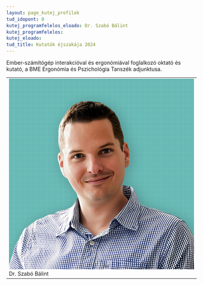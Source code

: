 ```yaml
---
layout: page_kutej_profilok
tud_idopont: 0
kutej_programfelelos_eloado: Dr. Szabó Bálint
kutej_programfelelos: 
kutej_eloado:
tud_title: Kutatók éjszakája 2024
---
```


Ember-számítógép interakcióval és ergonómiával foglalkozó oktató és kutató, a BME Ergonómia és Pszichológia Tanszék adjunktusa.

<table class="picture">
<tr>
<td>

<div class="gallery">
    <img src="images/Balint.png" max-width="250" max-height="200">
  <div class="desc"> Dr. Szabó Bálint</div>
</div>

</td>
</tr>
</table>
